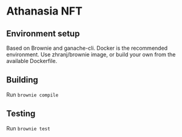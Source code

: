 # Athanasia NFT

## Environment setup

Based on Brownie and ganache-cli.
Docker is the recommended environment. Use zhranj/brownie image, or build your own from the available Dockerfile.

## Building

Run `brownie compile`

## Testing

Run `brownie test`
